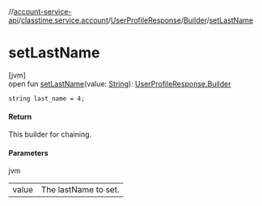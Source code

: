 //[account-service-api](../../../../index.md)/[classtime.service.account](../../index.md)/[UserProfileResponse](../index.md)/[Builder](index.md)/[setLastName](set-last-name.md)

# setLastName

[jvm]\
open fun [setLastName](set-last-name.md)(value: [String](https://docs.oracle.com/javase/8/docs/api/java/lang/String.html)): [UserProfileResponse.Builder](index.md)

`string last_name = 4;`

#### Return

This builder for chaining.

#### Parameters

jvm

| | |
|---|---|
| value | The lastName to set. |
